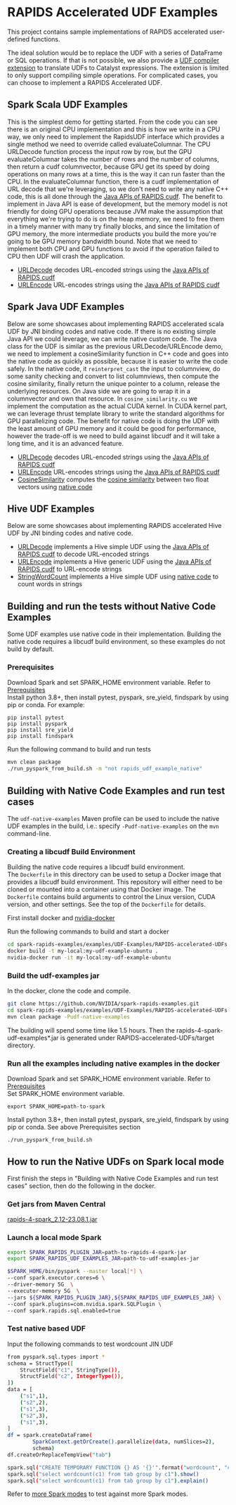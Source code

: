 # RAPIDS Accelerated UDF Examples
This project contains sample implementations of RAPIDS accelerated user-defined functions.

The ideal solution would be to replace the UDF with a series of DataFrame or SQL operations. If that is not possible, we also provide a [UDF compiler extension](https://nvidia.github.io/spark-rapids/docs/additional-functionality/udf-to-catalyst-expressions.html) 
to translate UDFs to Catalyst expressions. The extension is limited to only support compiling simple operations.
For complicated cases, you can choose to implement a RAPIDS Accelerated UDF.

## Spark Scala UDF Examples
This is the simplest demo for getting started. From the code you can see there is an original CPU implementation 
and this is how we write in a CPU way, we only need to implement the RapidsUDF interface which provides a single method we need to override called
evaluateColumnar. The CPU URLDecode function process the input row by row, but the GPU evaluateColumnar takes the number of rows and the number of 
columns, then return a cudf columnvector, because GPU get its speed by doing operations on many rows at a time, 
this is the way it can run faster than the CPU. In the evaluateColumnar function, there is a cudf implementation of URL decode 
that we're leveraging, so we don't need to write any native C++ code, this is all done through the [Java APIs of RAPIDS cudf](https://docs.rapids.ai/api/cudf-java/stable).
The benefit to implement in Java API is ease of development, but the memory model is not friendly for doing GPU operations
because JVM make the assumption that everything we're trying to do is on the heap memory, we need to free them in a timely manner with many try finally
blocks, and since the limitation of GPU memory, the more intermediate products you build the more you're going to be GPU memory bandwidth bound.
Note that we need to implement both CPU and GPU functions to avoid if the operation failed to CPU then UDF will crash the application.

- [URLDecode](src/main/scala/com/nvidia/spark/rapids/udf/scala/URLDecode.scala)
  decodes URL-encoded strings using the
  [Java APIs of RAPIDS cudf](https://docs.rapids.ai/api/cudf-java/stable)
- [URLEncode](src/main/scala/com/nvidia/spark/rapids/udf/scala/URLEncode.scala)
  URL-encodes strings using the
  [Java APIs of RAPIDS cudf](https://docs.rapids.ai/api/cudf-java/stable)

## Spark Java UDF Examples
Below are some showcases about implementing RAPIDS accelerated scala UDF by JNI binding codes and native code.
If there is no existing simple Java API we could leverage, we can write native custom code.
The Java class for the UDF is similar as the previous URLDecode/URLEncode demo, we need to implement a cosineSimilarity
function in C++ code and goes into the native code as quickly as possible, because it is easier to write the code
safely. In the native code, it `reinterpret_cast` the input to columnview, do some sanity checking and convert to list
columnviews, then compute the cosine similarity, finally return the unique pointer to a column, release the underlying resources.
On Java side we are going to wrap it in a columnvector and own that resource. In `cosine_similarity.cu` we implement
the computation as the actual CUDA kernel. In CUDA kernel part, we can leverage thrust template library to write the 
standard algorithms for GPU parallelizing code.
The benefit for native code is doing the UDF with the least amount of GPU memory and it could be good for performance,
however the trade-off is we need to build against libcudf and it will take a long time, and it is an advanced feature.

- [URLDecode](src/main/java/com/nvidia/spark/rapids/udf/java/URLDecode.java)
  decodes URL-encoded strings using the
  [Java APIs of RAPIDS cudf](https://docs.rapids.ai/api/cudf-java/stable)
- [URLEncode](src/main/java/com/nvidia/spark/rapids/udf/java/URLEncode.java)
  URL-encodes strings using the
  [Java APIs of RAPIDS cudf](https://docs.rapids.ai/api/cudf-java/stable)
- [CosineSimilarity](src/main/java/com/nvidia/spark/rapids/udf/java/CosineSimilarity.java)
  computes the [cosine similarity](https://en.wikipedia.org/wiki/Cosine_similarity)
  between two float vectors using [native code](src/main/cpp/src)

## Hive UDF Examples
Below are some showcases about implementing RAPIDS accelerated Hive UDF by JNI binding codes and native code.

- [URLDecode](src/main/java/com/nvidia/spark/rapids/udf/hive/URLDecode.java)
  implements a Hive simple UDF using the
  [Java APIs of RAPIDS cudf](https://docs.rapids.ai/api/cudf-java/stable)
  to decode URL-encoded strings
- [URLEncode](src/main/java/com/nvidia/spark/rapids/udf/hive/URLEncode.java)
  implements a Hive generic UDF using the
  [Java APIs of RAPIDS cudf](https://docs.rapids.ai/api/cudf-java/stable)
  to URL-encode strings
- [StringWordCount](src/main/java/com/nvidia/spark/rapids/udf/hive/StringWordCount.java)
  implements a Hive simple UDF using
  [native code](src/main/cpp/src) to count words in strings

## Building and run the tests without Native Code Examples
Some UDF examples use native code in their implementation.
Building the native code requires a libcudf build environment, so these
examples do not build by default.

### Prerequisites
Download Spark and set SPARK_HOME environment variable.
Refer to [Prerequisites](../../../docs/get-started/xgboost-examples/on-prem-cluster/standalone-python.md#Prerequisites)  
Install python 3.8+, then install pytest, pyspark, sre_yield, findspark by using pip or conda.
For example:
```
pip install pytest
pip install pyspark
pip install sre_yield
pip install findspark
```

Run the following command to build and run tests
```bash
mvn clean package
./run_pyspark_from_build.sh -m "not rapids_udf_example_native"
```

## Building with Native Code Examples and run test cases
The `udf-native-examples` Maven profile
can be used to include the native UDF examples in the build, i.e.: specify
 `-Pudf-native-examples` on the `mvn` command-line.

### Creating a libcudf Build Environment
Building the native code requires a libcudf build environment.  
The `Dockerfile` in this directory can be used to setup a Docker image that
provides a libcudf build environment. This repository will either need to be
cloned or mounted into a container using that Docker image.
The `Dockerfile` contains build arguments to control the Linux version,
CUDA version, and other settings. See the top of the `Dockerfile` for details.

First install docker and [nvidia-docker](https://github.com/NVIDIA/nvidia-docker)

Run the following commands to build and start a docker
```bash
cd spark-rapids-examples/examples/UDF-Examples/RAPIDS-accelerated-UDFs
docker build -t my-local:my-udf-example-ubuntu .
nvidia-docker run -it my-local:my-udf-example-ubuntu
```

### Build the udf-examples jar
In the docker, clone the code and compile.
```bash
git clone https://github.com/NVIDIA/spark-rapids-examples.git
cd spark-rapids-examples/examples/UDF-Examples/RAPIDS-accelerated-UDFs
mvn clean package -Pudf-native-examples
```
The building will spend some time like 1.5 hours.
Then the rapids-4-spark-udf-examples*.jar is generated under RAPIDS-accelerated-UDFs/target directory.

### Run all the examples including native examples in the docker
Download Spark and set SPARK_HOME environment variable.
Refer to [Prerequisites](../../../docs/get-started/xgboost-examples/on-prem-cluster/standalone-python.md#Prerequisites)   
Set SPARK_HOME environment variable. 
```
export SPARK_HOME=path-to-spark
```
Install python 3.8+, then install pytest, pyspark, sre_yield, findspark by using pip or conda.
See above Prerequisites section
```
./run_pyspark_from_build.sh
```

## How to run the Native UDFs on Spark local mode
First finish the steps in "Building with Native Code Examples and run test cases" section, then do the following in the docker.

### Get jars from Maven Central
[rapids-4-spark_2.12-23.08.1.jar](https://repo1.maven.org/maven2/com/nvidia/rapids-4-spark_2.12/23.08.1/rapids-4-spark_2.12-23.08.1.jar)

### Launch a local mode Spark

```bash
export SPARK_RAPIDS_PLUGIN_JAR=path-to-rapids-4-spark-jar
export SPARK_RAPIDS_UDF_EXAMPLES_JAR=path-to-udf-examples-jar

$SPARK_HOME/bin/pyspark --master local[*] \
--conf spark.executor.cores=6 \
--driver-memory 5G  \
--executor-memory 5G  \
--jars ${SPARK_RAPIDS_PLUGIN_JAR},${SPARK_RAPIDS_UDF_EXAMPLES_JAR} \
--conf spark.plugins=com.nvidia.spark.SQLPlugin \
--conf spark.rapids.sql.enabled=true
```

### Test native based UDF

Input the following commands to test wordcount JIN UDF

```bash
from pyspark.sql.types import *
schema = StructType([
    StructField("c1", StringType()),
    StructField("c2", IntegerType()),
])
data = [
    ("s1",1),
    ("s2",2),
    ("s1",3),
    ("s2",3),
    ("s1",3),
]
df = spark.createDataFrame(
        SparkContext.getOrCreate().parallelize(data, numSlices=2),
        schema)
df.createOrReplaceTempView("tab")

spark.sql("CREATE TEMPORARY FUNCTION {} AS '{}'".format("wordcount", "com.nvidia.spark.rapids.udf.hive.StringWordCount"))
spark.sql("select wordcount(c1) from tab group by c1").show()
spark.sql("select wordcount(c1) from tab group by c1").explain()
```

Refer to [more Spark modes](../../../docs/get-started/xgboost-examples/on-prem-cluster) to test against more Spark modes.
